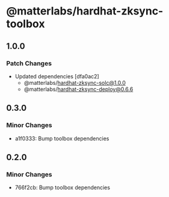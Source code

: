 # @matterlabs/hardhat-zksync-toolbox

## 1.0.0

### Patch Changes

- Updated dependencies [dfa0ac2]
  - @matterlabs/hardhat-zksync-solc@1.0.0
  - @matterlabs/hardhat-zksync-deploy@0.6.6

## 0.3.0

### Minor Changes

- a1f0333: Bump toolbox dependencies

## 0.2.0

### Minor Changes

- 766f2cb: Bump toolbox dependencies
